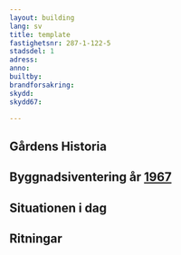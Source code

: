 ```yaml
---
layout: building
lang: sv
title: template
fastighetsnr: 287-1-122-5
stadsdel: 1
adress:
anno:
builtby:
brandforsakring:
skydd:
skydd67:

---
```

## Gårdens Historia


## Byggnadsiventering år <a href="/sources/keinanen_karki.pdf">1967</a>


## Situationen i dag


## Ritningar
